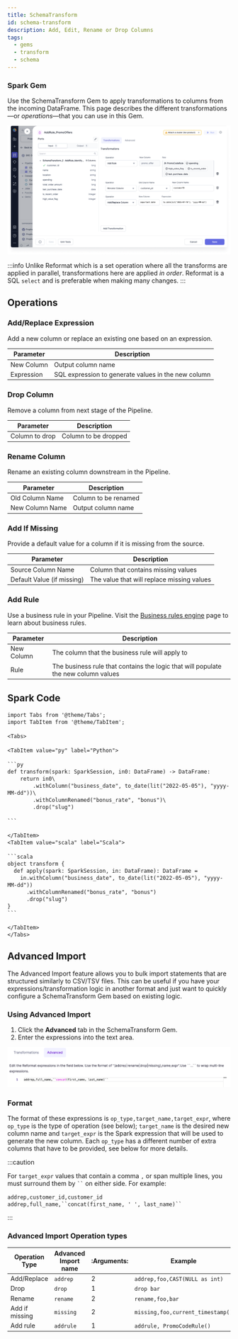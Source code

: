 ```yaml
---
title: SchemaTransform
id: schema-transform
description: Add, Edit, Rename or Drop Columns
tags:
  - gems
  - transform
  - schema
---
```


<h3><span class="badge">Spark Gem</span></h3>

Use the SchemaTransform Gem to apply transformations to columns from the incoming DataFrame. This page describes the different transformations—or _operations_—that you can use in this Gem.

![Example usage of SchemaTransform](./img/schemaTransform_eg_1.png)

:::info
Unlike Reformat which is a set operation where all the transforms are applied in parallel, transformations here are applied _in order_.
Reformat is a SQL `select` and is preferable when making many changes.
:::

## Operations

### Add/Replace Expression

Add a new column or replace an existing one based on an expression.

| Parameter  | Description                                         |
| ---------- | --------------------------------------------------- |
| New Column | Output column name                                  |
| Expression | SQL expression to generate values in the new column |

### Drop Column

Remove a column from next stage of the Pipeline.

| Parameter      | Description          |
| -------------- | -------------------- |
| Column to drop | Column to be dropped |

### Rename Column

Rename an existing column downstream in the Pipeline.

| Parameter       | Description          |
| --------------- | -------------------- |
| Old Column Name | Column to be renamed |
| New Column Name | Output column name   |

### Add If Missing

Provide a default value for a column if it is missing from the source.

| Parameter                  | Description                                |
| -------------------------- | ------------------------------------------ |
| Source Column Name         | Column that contains missing values        |
| Default Value (if missing) | The value that will replace missing values |

### Add Rule

Use a business rule in your Pipeline. Visit the [Business rules engine](docs/Spark/functions/business-rules-engine/business-rules-engine.md) page to learn about business rules.

| Parameter  | Description                                                                        |
| ---------- | ---------------------------------------------------------------------------------- |
| New Column | The column that the business rule will apply to                                    |
| Rule       | The business rule that contains the logic that will populate the new column values |

## Spark Code

````mdx-code-block
import Tabs from '@theme/Tabs';
import TabItem from '@theme/TabItem';

<Tabs>

<TabItem value="py" label="Python">

```py
def transform(spark: SparkSession, in0: DataFrame) -> DataFrame:
    return in0\
        .withColumn("business_date", to_date(lit("2022-05-05"), "yyyy-MM-dd"))\
        .withColumnRenamed("bonus_rate", "bonus")\
        .drop("slug")

```

</TabItem>
<TabItem value="scala" label="Scala">

```scala
object transform {
  def apply(spark: SparkSession, in: DataFrame): DataFrame =
    in.withColumn("business_date", to_date(lit("2022-05-05"), "yyyy-MM-dd"))
      .withColumnRenamed("bonus_rate", "bonus")
      .drop("slug")
}
```

</TabItem>
</Tabs>

````

## Advanced Import

The Advanced Import feature allows you to bulk import statements that are structured similarly to CSV/TSV files. This can be useful if you have your expressions/transformation logic in another format and just want to quickly configure a SchemaTransform Gem based on existing logic.

### Using Advanced Import

1. Click the **Advanced** tab in the SchemaTransform Gem.
2. Enter the expressions into the text area.

![Advanced import mode](./img/schematransform_advanced_2.png)

### Format

The format of these expressions is `op_type,target_name,target_expr`, where `op_type` is the type of operation (see below); `target_name` is the desired new column name and `target_expr` is the Spark expression that will be used to generate the new column. Each `op_type` has a different number of extra columns that have to be provided, see below for more details.

:::caution

For `target_expr` values that contain a comma `,` or span multiple lines, you must surround them by ` `` ` on either side. For example:

```
addrep,customer_id,customer_id
addrep,full_name,``concat(first_name, ' ', last_name)``
```

:::

### Advanced Import Operation types

| Operation Type | Advanced Import name | :Arguments: | Example                           |
| -------------- | -------------------- | ----------- | --------------------------------- |
| Add/Replace    | `addrep`             | 2           | `addrep,foo,CAST(NULL as int)`    |
| Drop           | `drop`               | 1           | `drop bar`                        |
| Rename         | `rename`             | 2           | `rename,foo,bar`                  |
| Add if missing | `missing`            | 2           | `missing,foo,current_timestamp()` |
| Add rule       | `addrule`            | 1           | `addrule, PromoCodeRule()`        |
